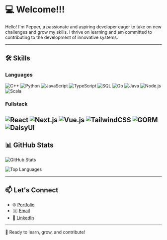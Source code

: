# 💻 Welcome!!!

Hello! I'm Pepper, a passionate and aspiring developer eager to take on new challenges and grow my skills. I thrive on learning and am committed to contributing to the development of innovative systems.

---

## 🛠️ **Skills**

### Languages
![C++](https://img.shields.io/badge/C++-00599C?style=for-the-badge&logo=cplusplus&logoColor=white)
![Python](https://img.shields.io/badge/Python-3776AB?style=for-the-badge&logo=python&logoColor=white)
![JavaScript](https://img.shields.io/badge/JavaScript-F7DF1E?style=for-the-badge&logo=javascript&logoColor=black)
![TypeScript](https://img.shields.io/badge/TypeScript-007ACC?style=for-the-badge&logo=typescript&logoColor=white)
![SQL](https://img.shields.io/badge/SQL-4479A1?style=for-the-badge&logo=database&logoColor=white)
![Go](https://img.shields.io/badge/Go-00ADD8?style=for-the-badge&logo=go&logoColor=white)
![Java](https://img.shields.io/badge/Java-007396?style=for-the-badge&logo=java&logoColor=white)
![Node.js](https://img.shields.io/badge/Node.js-339933?style=for-the-badge&logo=nodedotjs&logoColor=white)
![Scala](https://img.shields.io/badge/Scala-DC322F?style=for-the-badge&logo=scala&logoColor=white)

### Fullstack
![React](https://img.shields.io/badge/React-61DAFB?style=for-the-badge&logo=react&logoColor=black)
![Next.js](https://img.shields.io/badge/Next.js-000000?style=for-the-badge&logo=nextdotjs&logoColor=white)
![Vue.js](https://img.shields.io/badge/Vue.js-4FC08D?style=for-the-badge&logo=vuedotjs&logoColor=white)
![TailwindCSS](https://img.shields.io/badge/TailwindCSS-06B6D4?style=for-the-badge&logo=tailwindcss&logoColor=white)
![GORM](https://img.shields.io/badge/GORM-3776AB?style=for-the-badge&logo=go&logoColor=white)
![DaisyUI](https://img.shields.io/badge/DaisyUI-563D7C?style=for-the-badge&logo=css3&logoColor=white)
---

## 📊 **GitHub Stats**
![GitHub Stats](https://github-readme-stats.vercel.app/api?username=Qeerser&show_icons=true&theme=radical)

![Top Languages](https://github-readme-stats.vercel.app/api/top-langs/?username=Qeerser&layout=compact&theme=radical)

---

## 📫 **Let's Connect**
- 🌐 [Portfolio](https://resume-qeerser.vercel.app/)
- ✉️ [Email](mailto:kanpasit.po@gmail.com)
- 💼 [LinkedIn](https://www.linkedin.com/in/kanpasit-pothebungkarn/)

---

🚀 Ready to learn, grow, and contribute!

<!--
**Qeerser/Qeerser** is a ✨ _special_ ✨ repository because its `README.md` (this file) appears on your GitHub profile.

Here are some ideas to get you started:

- 🔭 I’m currently working on ...
- 🌱 I’m currently learning ...
- 👯 I’m looking to collaborate on ...
- 🤔 I’m looking for help with ...
- 💬 Ask me about ...
- 📫 How to reach me: ...
- 😄 Pronouns: ...
- ⚡ Fun fact: ...
-->
